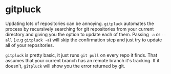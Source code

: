 # gitpluck

Updating lots of repositories can be annoying.  `gitpluck` automates the process by recursively searching for git repositories from your current directory and giving you the option to update each of them.  Passing `-a` or `--all` (.e.g `gitpluck -a`) will skip the confirmation step and just try to update all of your repositories.

`gitpluck` is pretty basic, it just runs `git pull` on every repo it finds.  That assumes that your current branch has an remote branch it's tracking.  If it doesn't, `gitpluck` will show you the error returned by git.